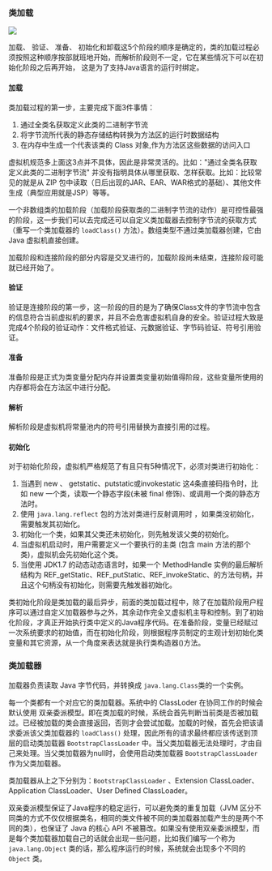 ### 类加载

<img src="https://i.loli.net/2020/08/27/PSzMK8qoBWYswTD.png"/>





加载、 验证、 准备、 初始化和卸载这5个阶段的顺序是确定的，类的加载过程必须按照这种顺序按部就班地开始，而解析阶段则不一定，它在某些情况下可以在初始化阶段之后再开始， 这是为了支持Java语言的运行时绑定。

#### 加载

类加载过程的第一步，主要完成下面3件事情：

1. 通过全类名获取定义此类的二进制字节流
2. 将字节流所代表的静态存储结构转换为方法区的运行时数据结构
3. 在内存中生成一个代表该类的 Class 对象,作为方法区这些数据的访问入口

虚拟机规范多上面这3点并不具体，因此是非常灵活的。比如："通过全类名获取定义此类的二进制字节流" 并没有指明具体从哪里获取、怎样获取。比如：比较常见的就是从 ZIP 包中读取（日后出现的JAR、EAR、WAR格式的基础）、其他文件生成（典型应用就是JSP）等等。

一个非数组类的加载阶段（加载阶段获取类的二进制字节流的动作）是可控性最强的阶段，这一步我们可以去完成还可以自定义类加载器去控制字节流的获取方式（重写一个类加载器的 `loadClass()` 方法）。数组类型不通过类加载器创建，它由 Java 虚拟机直接创建。

加载阶段和连接阶段的部分内容是交叉进行的，加载阶段尚未结束，连接阶段可能就已经开始了。

#### 验证

验证是连接阶段的第一步，这一阶段的目的是为了确保Class文件的字节流中包含的信息符合当前虚拟机的要求，并且不会危害虚拟机自身的安全。验证过程大致是完成4个阶段的验证动作：文件格式验证、元数据验证、字节码验证、符号引用验证。

#### 准备

准备阶段是正式为类变量分配内存并设置类变量初始值得阶段，这些变量所使用的内存都将会在方法区中进行分配。

#### 解析

解析阶段是虚拟机将常量池内的符号引用替换为直接引用的过程。

#### 初始化

对于初始化阶段，虚拟机严格规范了有且只有5种情况下，必须对类进行初始化：

1. 当遇到 new 、 getstatic、putstatic或invokestatic 这4条直接码指令时，比如 new 一个类，读取一个静态字段(未被 final 修饰)、或调用一个类的静态方法时。
2. 使用 `java.lang.reflect` 包的方法对类进行反射调用时 ，如果类没初始化，需要触发其初始化。
3. 初始化一个类，如果其父类还未初始化，则先触发该父类的初始化。
4. 当虚拟机启动时，用户需要定义一个要执行的主类 (包含 main 方法的那个类)，虚拟机会先初始化这个类。
5. 当使用 JDK1.7 的动态动态语言时，如果一个 MethodHandle 实例的最后解析结构为 REF_getStatic、REF_putStatic、REF_invokeStatic、的方法句柄，并且这个句柄没有初始化，则需要先触发器初始化。

类初始化阶段是类加载的最后异步，前面的类加载过程中，除了在加载阶段用户程序可以通过自定义加载器参与之外，其余动作完全又虚拟机主导和控制。到了初始化阶段，才真正开始执行类中定义的Java程序代码。在准备阶段，变量已经赋过一次系统要求的初始值，而在初始化阶段，则根据程序员制定的主观计划初始化类变量和其它资源，从一个角度来表达就是执行类构造器<clinit>()方法。

### 类加载器

加载器负责读取 Java 字节代码，并转换成 `java.lang.Class`类的一个实例。 

每一个类都有一个对应它的类加载器。系统中的 ClassLoder 在协同工作的时候会默认使用 双亲委派模型。即在类加载的时候，系统会首先判断当前类是否被加载过。已经被加载的类会直接返回，否则才会尝试加载。加载的时候，首先会把该请求委派该父类加载器的 `loadClass()` 处理，因此所有的请求最终都应该传送到顶层的启动类加载器 `BootstrapClassLoader` 中。当父类加载器无法处理时，才由自己来处理。当父类加载器为null时，会使用启动类加载器 `BootstrapClassLoader` 作为父类加载器。

类加载器从上之下分别为：`BootstrapClassLoader` 、Extension ClassLoader、Application ClassLoader、User Defined ClassLoader。

双亲委派模型保证了Java程序的稳定运行，可以避免类的重复加载（JVM 区分不同类的方式不仅仅根据类名，相同的类文件被不同的类加载器加载产生的是两个不同的类），也保证了 Java 的核心 API 不被篡改。如果没有使用双亲委派模型，而是每个类加载器加载自己的话就会出现一些问题，比如我们编写一个称为 `java.lang.Object` 类的话，那么程序运行的时候，系统就会出现多个不同的 `Object` 类。

